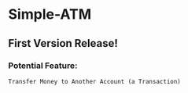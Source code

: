 # Simple-ATM
## First Version Release!
### Potential Feature:
    Transfer Money to Another Account (a Transaction)
